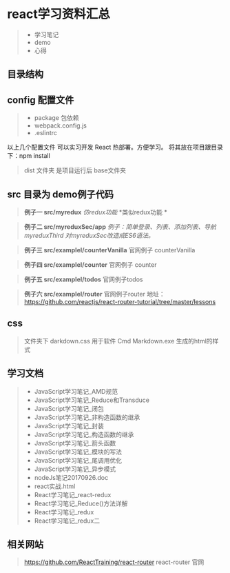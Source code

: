 # react学习资料汇总

>* 学习笔记
>* demo
>* 心得

## **目录结构**

## config 配置文件
>* package 包依赖
>* webpack.config.js
>* .eslintrc

以上几个配置文件 可以实习开发 React 热部署。方便学习。
将其放在项目跟目录下：npm install

> dist 文件夹 是项目运行后 base文件夹

## src 目录为 demo例子代码

> **例子一 src/myredux** 
*仿redux功能*
*类似redux功能 *


>  **例子二 src/myreduxSec/app** 
*例子：简单登录、列表、添加列表、导航*
*myreduxThird 对myreduxSec改造成ES6语法。*


> **例子三  src/examplel/counterVanilla**
官网例子 counterVanilla


> **例子四 src/examplel/counter**
官网例子 counter


> **例子五 src/examplel/todos**
官网例子todos


> **例子六 src/examplel/router**
官网例子router
地址：https://github.com/reactjs/react-router-tutorial/tree/master/lessons

## css 
>文件夹下 darkdown.css 用于软件 Cmd Markdown.exe 生成的html的样式

## 学习文档

>* JavaScript学习笔记_AMD规范
>* JavaScript学习笔记_Reduce和Transduce
>* JavaScript学习笔记_闭包
>* JavaScript学习笔记_非构造函数的继承
>* JavaScript学习笔记_封装
>* JavaScript学习笔记_构造函数的继承
>* JavaScript学习笔记_箭头函数
>* JavaScript学习笔记_模块的写法
>* JavaScript学习笔记_尾调用优化
>* JavaScript学习笔记_异步模式
>* nodeJs笔记20170926.doc
>* react实战.html
>* React学习笔记_react-redux
>* React学习笔记_Reduce()方法详解
>* React学习笔记_redux
>* React学习笔记_redux二

## 相关网站
> https://github.com/ReactTraining/react-router react-router 官网
